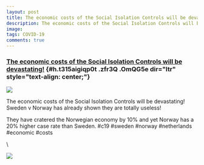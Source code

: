 ```yaml
---
layout: post
title: The economic costs of the Social Isolation Controls will be devastating!
description: The economic costs of the Social Isolation Controls will be devastating!
image: 
tags: COVID-19
comments: true
---
```


### [The economic costs of the Social Isolation Controls will be devastating!](https://www.google.com/url?q=https%3A%2F%2Fwww.ft.com%2F__origami%2Fservice%2Fimage%2Fv2%2Fimages%2Fraw%2Fhttp%253A%252F%252Fcom.ft.imagepublish.upp-prod-us.s3.amazonaws.com%252Fd87e683a-78ce-11ea-af44-daa3def9ae03%3Ffit%3Dscale-down%26quality%3Dhighest%26source%3Dnext%26width%3D700&sa=D&sntz=1&usg=AFQjCNHxkK2gzuYx4TrYSwvYiM1gTwBq2w) {#h.t315aigiqp0t .zfr3Q .OmQG5e dir="ltr" style="text-align: center;"}

[![](https://lh6.googleusercontent.com/jD1HVsecVz3i4T69CgFoPLXhq0jiKdOPhUJSe9OXqB0CuFTxbArcpLtnbluOAtsccGhE3OdjKNG5X1WWQpyi5ChiDcznAs7isaUsmfoLOB93lHsFkKqa=w1280)](https://www.google.com/url?q=https%3A%2F%2Fredcap.med.usc.edu%2Fsurveys%2F%3Fs%3DJ7KEL4YTKT&sa=D&sntz=1&usg=AFQjCNGgmJPVlIxKzdq9Pd16K5HC0kstRQ)

The economic costs of the Social Isolation Controls will be devastating!
Sweden v Norway has already shown they are totally useless!

They have cratered the Norwegian economy by 10% and yet Norway has a 20%
higher case rate than Sweden. \#c19 \#sweden \#norway \#netherlands
\#economic \#costs

\

![](https://lh3.googleusercontent.com/gwVUvFBnqEtWf9D2Cv2U0jrZgqP4_ncSN_e9PcVyxGa3W68U36ZmE9bJWESxDuMzKBYS6oj29aRONr9kg9F8PSyjwVur9pGfLQ2rBFISXSrgaJ9SgmK-=w1280)

